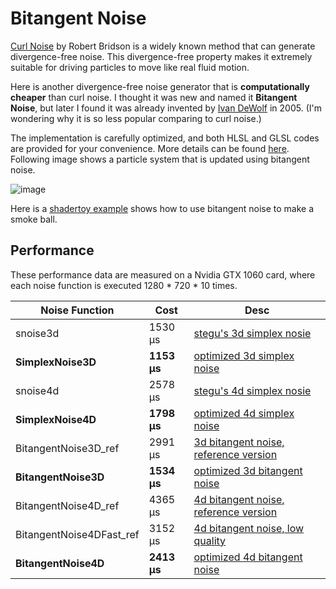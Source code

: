 # Bitangent Noise

[Curl Noise](https://www.cs.ubc.ca/~rbridson/docs/bridson-siggraph2007-curlnoise.pdf) by Robert Bridson is a widely known method that can generate divergence-free noise. This divergence-free property makes it extremely suitable for driving particles to move like real fluid motion.

Here is another divergence-free noise generator that is **computationally cheaper** than curl noise. I thought it was new and named it **Bitangent Noise**, but later I found it was already invented by [Ivan DeWolf](https://citeseerx.ist.psu.edu/viewdoc/download?doi=10.1.1.93.7627&rep=rep1&type=pdf) in 2005. (I'm wondering why it is so less popular comparing to curl noise.)

The implementation is carefully optimized, and both HLSL and GLSL codes are provided for your convenience. More details can be found [here](https://atyuwen.github.io/posts/bitangent-noise/). Following image shows a particle system that is updated using bitangent noise.

![image](image.png?raw=true)

Here is a [shadertoy example](https://www.shadertoy.com/view/ftl3zN) shows how to use bitangent noise to make a smoke ball.

## Performance

These performance data are measured on a Nvidia GTX 1060 card, where each noise function is executed 1280 * 720 * 10 times.

| Noise Function           |   Cost      | Desc                                                                                                                                |
|--------------------------|  ---------  |-------------------------------------------------------------------------------------------------------------------------------------|
| snoise3d                 |   1530 μs   | [stegu's 3d simplex nosie](https://github.com/stegu/webgl-noise/blob/master/src/noise3D.glsl)                                       |
| **SimplexNoise3D**       | **1153 μs** | [optimized 3d simplex noise](https://github.com/atyuwen/bitangent_noise/blob/main/Develop/SimplexNoise.hlsl#L41)                    |
| snoise4d                 |   2578 μs   | [stegu's 4d simplex nosie](https://github.com/stegu/webgl-noise/blob/master/src/noise4D.glsl)                                       |
| **SimplexNoise4D**       | **1798 μs** | [optimized 4d simplex noise](https://github.com/atyuwen/bitangent_noise/blob/main/Develop/SimplexNoise.hlsl#L84)                    |
| BitangentNoise3D_ref     |   2991 μs   | [3d bitangent noise, reference version ](https://github.com/atyuwen/bitangent_noise/blob/main/Develop/BitangentNoise_ref.hlsl#L219) |
| **BitangentNoise3D**     | **1534 μs** | [optimized 3d bitangent noise](https://github.com/atyuwen/bitangent_noise/blob/main/BitangentNoise.hlsl#L41)                        |
| BitangentNoise4D_ref     |   4365 μs   | [4d bitangent noise, reference version](https://github.com/atyuwen/bitangent_noise/blob/main/Develop/BitangentNoise_ref.hlsl#L227)  |
| BitangentNoise4DFast_ref |   3152 μs   | [4d bitangent noise, low quality](https://github.com/atyuwen/bitangent_noise/blob/main/Develop/BitangentNoise_ref.hlsl#L239)        |
| **BitangentNoise4D**     | **2413 μs** | [optimized 4d bitangent noise](https://github.com/atyuwen/bitangent_noise/blob/main/BitangentNoise.hlsl#L97)                        |
